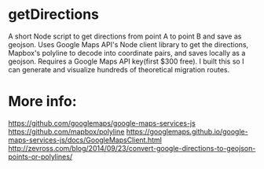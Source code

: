 # getDirections

A short Node script to get directions from point A to point B and save as geojson. Uses Google Maps API's Node client library to get the directions, Mapbox's polyline to decode into coordinate pairs, and saves locally as a geojson. Requires a Google Maps API key(first $300 free). I built this so I can generate and visualize hundreds of theoretical migration routes.

# More info:
https://github.com/googlemaps/google-maps-services-js
https://github.com/mapbox/polyline
https://googlemaps.github.io/google-maps-services-js/docs/GoogleMapsClient.html
http://zevross.com/blog/2014/09/23/convert-google-directions-to-geojson-points-or-polylines/
